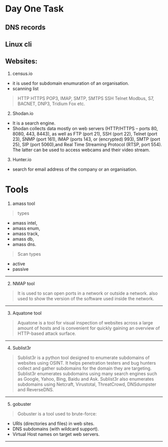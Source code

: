 # Day One Task

   ## DNS records
   ## Linux cli
   ## Websites:
 1. census.io
 * it is used for subdomain enumuration of an organisation.
 * scanning list
 > HTTP
 > HTTPS
 > POP3, IMAP, SMTP, SMTPS
 > SSH
 > Telnet
 > Modbus, S7, BACNET, DNP3, Tridium Fox etc.
 2. Shodan.io
 * It is a search engine.
 * Shodan collects data mostly on web servers (HTTP/HTTPS – ports 80, 8080, 443, 8443), as well as FTP (port 21), SSH (port 22), Telnet (port 23), SNMP (port 161), IMAP (ports 143, or (encrypted) 993), SMTP (port 25), SIP (port 5060),and Real Time Streaming Protocol (RTSP, port 554). The latter can be used to access webcams and their video stream.
 3. Hunter.io
 * search for email address of the company or an organisation.
  
 # Tools
 1. amass tool
 >types 
 - amass intel,
 - amass enum,
 - amass track,
 - amass db,
 - amass dns.
  
  >Scan types
  - active
  - passive
  ---
  2. NMAP tool
  >It is used to scan open ports in a network or outside a network.
  >also used to show the version of the software used inside the network.
  ---
  3. Aquatone tool
  >Aquatone is a tool for visual inspection of websites across a large amount of hosts and is convenient for quickly gaining an overview of HTTP-based attack surface.
  ---
  4. Sublist3r
  >Sublist3r is a python tool designed to enumerate subdomains of websites using OSINT. It helps penetration testers and bug hunters collect and gather subdomains for the domain they are targeting. Sublist3r enumerates subdomains using many search engines such as Google, Yahoo, Bing, Baidu and Ask. Sublist3r also enumerates subdomains using Netcraft, Virustotal, ThreatCrowd, DNSdumpster and ReverseDNS.
  ---
  5. gobuster
  >Gobuster is a tool used to brute-force:

  - URIs (directories and files) in web sites.
  - DNS subdomains (with wildcard support).
  - Virtual Host names on target web servers.
  ---

   
